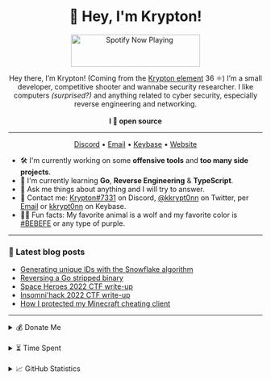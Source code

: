 <h1 align="center">👋 Hey, I'm Krypton!</h1>

<div align="center">
  <a href="https://status.krypton.ninja/spotify?open">
    <img src="https://status.krypton.ninja/spotify" width="256" height="64" alt="Spotify Now Playing">
  </a>
</div>

<p align="center">Hey there, I’m Krypton! (Coming from the <a href="https://en.wikipedia.org/wiki/Krypton">Krypton element</a> 36 ⚛️) I’m a small developer, competitive shooter and wannabe security researcher. I like computers <i>(surprised?)</i> and anything related to cyber security, especially reverse engineering and networking.<br><br><strong>I 💜 open source</strong></p>

<hr>

<p align="center">
  <a href="https://go.krypton.ninja/discord">Discord</a> • <a href="https://go.krypton.ninja/mail">Email</a> • <a href="https://go.krypton.ninja/keybase">Keybase</a> • <a href="https://krypton.ninja">Website</a>
</p>

- 🛠️ I'm currently working on some **offensive tools** and **too many side projects**.
- 🌱 I'm currently learning **Go**, **Reverse Engineering** & **TypeScript**.
- 💭 Ask me things about anything and I will try to answer.
- 📇 Contact me: [Krypton#7331](https://go.krypton.ninja/discord) on Discord, [@kkrypt0nn](https://go.krypton.ninja/twitter) on Twitter, per [Email](https://go.krypton.ninja/mail) or [kkrypt0nn](https://go.krypton.ninja/keybase) on Keybase.
- 🐺💜 Fun facts: My favorite animal is a wolf and my favorite color is [#BEBEFE](https://color-hex.com/color/bebefe) or any type of purple.

<hr>

### 📩 Latest blog posts
<!-- BLOG-POST-LIST:START -->
- [Generating unique IDs with the Snowflake algorithm](https://krypton.ninja/2022/11/08/Generating-unique-IDs-with-the-Snowflake-algorithm/)
- [Reversing a Go stripped binary](https://krypton.ninja/2022/08/23/Reversing-a-Go-stripped-binary/)
- [Space Heroes 2022 CTF write-up](https://krypton.ninja/2022/04/03/Space-Heroes-2022-CTF-write-up/)
- [Insomni&#39;hack 2022 CTF write-up](https://krypton.ninja/2022/03/28/Insomnihack-2022-CTF-write-up/)
- [How I protected my Minecraft cheating client](https://krypton.ninja/2022/01/30/How-I-protected-my-Minecraft-cheating-client/)
<!-- BLOG-POST-LIST:END -->

<hr>

<details>
  <summary>💰 Donate Me</summary>
  
  - Bitcoin: 31mGvXAhWJbhSwdgx9F2mVPguPRFCYYFwL
  - Ethereum: 0x20257228C9e94A13E4BB9578635c84403cAb6E60
  - Dogecoin: D9hhH53pSe2KXPBvVQLe5G5FTvrmWnjtW4
  - Dash: XiJKVXoeR6nMCnhYQSM3DEHtMdubUjtLeC
  - Patreon: Click [here](https://go.krypton.ninja/patreon)
  - Ko-fi: Click [here](https://go.krypton.ninja/kofi)
  - PayPal: Click [here](https://go.krypton.ninja/paypal)
  
  If you donate with crypto currency, make sure you send the coins to the address corresponding to the currency. Sending to any other address will cause a loss of the coins and it will be impossible to recover, I am not responsible for an issue like that.
</details>

<br>

<details>
  <summary>⏳ Time Spent</summary>
  
  <!--START_SECTION:waka-->

```text
Markdown         7 hrs 2 mins    █████████▒░░░░░░░░░░░░░░░   37.83 %
Python           6 hrs 37 mins   █████████░░░░░░░░░░░░░░░░   35.57 %
Go               2 hrs 17 mins   ███░░░░░░░░░░░░░░░░░░░░░░   12.26 %
JSON             52 mins         █▒░░░░░░░░░░░░░░░░░░░░░░░   04.70 %
PHP              48 mins         █░░░░░░░░░░░░░░░░░░░░░░░░   04.34 %
HTML             29 mins         ▓░░░░░░░░░░░░░░░░░░░░░░░░   02.66 %
```

<!--END_SECTION:waka-->
  
</details>

<br>

<details>
  <summary>📈 GitHub Statistics</summary>
  
  ![GitHub Statistics](https://metrics.lecoq.io/kkrypt0nn?template=classic&followup=1&languages=1&config.timezone=Europe%2FZurich)

  ![Profile Views](https://komarev.com/ghpvc/?username=kkrypt0nn&color=9c84ef)
  
</details>
